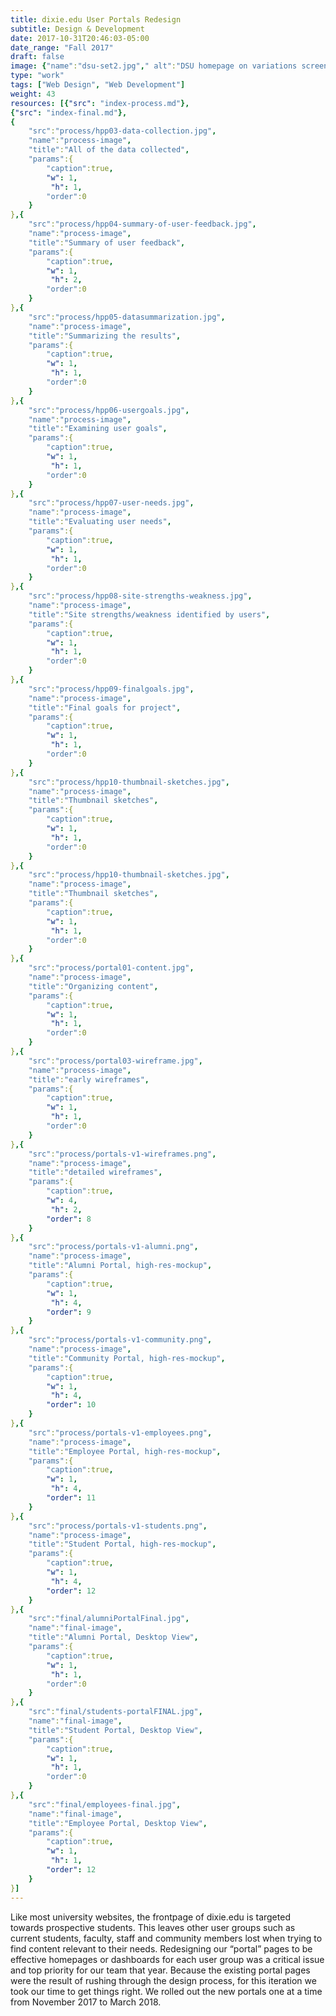 ```yaml
---
title: dixie.edu User Portals Redesign
subtitle: Design & Development
date: 2017-10-31T20:46:03-05:00
date_range: "Fall 2017"
draft: false
image: {"name":"dsu-set2.jpg"," alt":"DSU homepage on variations screens"}
type: "work"
tags: ["Web Design", "Web Development"]
weight: 43
resources: [{"src": "index-process.md"},
{"src": "index-final.md"},
{
    "src":"process/hpp03-data-collection.jpg",
    "name":"process-image",
    "title":"All of the data collected",
    "params":{
        "caption":true,
        "w": 1,
         "h": 1,
        "order":0
    }
},{
    "src":"process/hpp04-summary-of-user-feedback.jpg",
    "name":"process-image",
    "title":"Summary of user feedback",
    "params":{
        "caption":true,
        "w": 1,
         "h": 2,
        "order":0
    }
},{
    "src":"process/hpp05-datasummarization.jpg",
    "name":"process-image",
    "title":"Summarizing the results",
    "params":{
        "caption":true,
        "w": 1,
         "h": 1,
        "order":0
    }
},{
    "src":"process/hpp06-usergoals.jpg",
    "name":"process-image",
    "title":"Examining user goals",
    "params":{
        "caption":true,
        "w": 1,
         "h": 1,
        "order":0
    }
},{
    "src":"process/hpp07-user-needs.jpg",
    "name":"process-image",
    "title":"Evaluating user needs",
    "params":{
        "caption":true,
        "w": 1,
         "h": 1,
        "order":0
    }
},{
    "src":"process/hpp08-site-strengths-weakness.jpg",
    "name":"process-image",
    "title":"Site strengths/weakness identified by users",
    "params":{
        "caption":true,
        "w": 1,
         "h": 1,
        "order":0
    }
},{
    "src":"process/hpp09-finalgoals.jpg",
    "name":"process-image",
    "title":"Final goals for project",
    "params":{
        "caption":true,
        "w": 1,
         "h": 1,
        "order":0
    }
},{
    "src":"process/hpp10-thumbnail-sketches.jpg",
    "name":"process-image",
    "title":"Thumbnail sketches",
    "params":{
        "caption":true,
        "w": 1,
         "h": 1,
        "order":0
    }
},{
    "src":"process/hpp10-thumbnail-sketches.jpg",
    "name":"process-image",
    "title":"Thumbnail sketches",
    "params":{
        "caption":true,
        "w": 1,
         "h": 1,
        "order":0
    }
},{
    "src":"process/portal01-content.jpg",
    "name":"process-image",
    "title":"Organizing content",
    "params":{
        "caption":true,
        "w": 1,
         "h": 1,
        "order":0
    }
},{
    "src":"process/portal03-wireframe.jpg",
    "name":"process-image",
    "title":"early wireframes",
    "params":{
        "caption":true,
        "w": 1,
         "h": 1,
        "order":0
    }
},{
    "src":"process/portals-v1-wireframes.png",
    "name":"process-image",
    "title":"detailed wireframes",
    "params":{
        "caption":true,
        "w": 4,
         "h": 2,
        "order": 8
    }
},{
    "src":"process/portals-v1-alumni.png",
    "name":"process-image",
    "title":"Alumni Portal, high-res-mockup",
    "params":{
        "caption":true,
        "w": 1,
         "h": 4,
        "order": 9
    }
},{
    "src":"process/portals-v1-community.png",
    "name":"process-image",
    "title":"Community Portal, high-res-mockup",
    "params":{
        "caption":true,
        "w": 1,
         "h": 4,
        "order": 10
    }
},{
    "src":"process/portals-v1-employees.png",
    "name":"process-image",
    "title":"Employee Portal, high-res-mockup",
    "params":{
        "caption":true,
        "w": 1,
         "h": 4,
        "order": 11
    }
},{
    "src":"process/portals-v1-students.png",
    "name":"process-image",
    "title":"Student Portal, high-res-mockup",
    "params":{
        "caption":true,
        "w": 1,
         "h": 4,
        "order": 12
    }
},{
    "src":"final/alumniPortalFinal.jpg",
    "name":"final-image",
    "title":"Alumni Portal, Desktop View",
    "params":{
        "caption":true,
        "w": 1,
         "h": 1,
        "order":0
    }
},{
    "src":"final/students-portalFINAL.jpg",
    "name":"final-image",
    "title":"Student Portal, Desktop View",
    "params":{
        "caption":true,
        "w": 1,
         "h": 1,
        "order":0
    }
},{
    "src":"final/employees-final.jpg",
    "name":"final-image",
    "title":"Employee Portal, Desktop View",
    "params":{
        "caption":true,
        "w": 1,
         "h": 1,
        "order": 12
    }
}]
---
```

Like most university websites, the frontpage of dixie.edu is targeted towards prospective students. This leaves other user groups such as current students, faculty, staff and community members lost when trying to find content relevant to their needs. 
Redesigning our “portal” pages to be effective homepages or dashboards for each user group was a critical issue and top priority for our team that year. Because the existing portal pages were the result of rushing through the design process, for this iteration we took our time to get things right. We rolled out the new portals one at a time from November 2017 to March 2018.